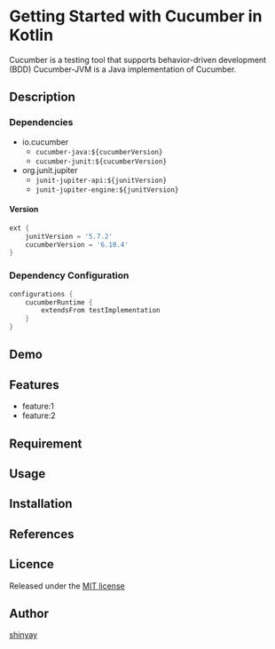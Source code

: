 # Getting Started with Cucumber in Kotlin

Cucumber is a testing tool that supports behavior-driven development (BDD)
Cucumber-JVM is a Java implementation of Cucumber.


## Description
### Dependencies
- io.cucumber
  - `cucumber-java:${cucumberVersion}`
  - `cucumber-junit:${cucumberVersion}`
- org.junit.jupiter
  - `junit-jupiter-api:${junitVersion}`
  - `junit-jupiter-engine:${junitVersion}`

#### Version
```groovy
ext {
    junitVersion = '5.7.2'
    cucumberVersion = '6.10.4'
}
```

### Dependency Configuration
```groovy
configurations {
    cucumberRuntime {
        extendsFrom testImplementation
    }
}
```


## Demo

## Features

- feature:1
- feature:2

## Requirement

## Usage

## Installation

## References

## Licence

Released under the [MIT license](https://gist.githubusercontent.com/shinyay/56e54ee4c0e22db8211e05e70a63247e/raw/34c6fdd50d54aa8e23560c296424aeb61599aa71/LICENSE)

## Author

[shinyay](https://github.com/shinyay)
